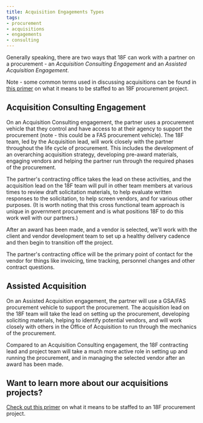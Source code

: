 ```yaml
---
title: Acquisition Engagements Types
tags:
- procurement
- acquisitions
- engagements
- consulting
---
```


Generally speaking, there are two ways that 18F can work with a partner on a procurement - an *Acquisition Consulting Engagement* and an *Assisted Acquisition Engagement*.

Note - some common terms used in discussing acquisitions can be found in [this primer]({{site.baseurl}}/working-on-an-acquisition-engagement/#some-common-terms-you-may-hear) on what it means to be staffed to an 18F procurement project.

## Acquisition Consulting Engagement

On an Acquisition Consulting engagement, the partner uses a procurement vehicle that they control and have access to at their agency to support the procurement (note - this could be a FAS procurement vehicle). The 18F team, led by the Acquisition lead, will work closely with the partner throughout the life cycle of procurement.  This includes the development of an overarching acquisition strategy, developing pre-award materials, engaging vendors and helping the partner run through the required phases of the procurement.

The partner's contracting office takes the lead on these activities, and the acquisition lead on the 18F team will pull in other team members at various times to review draft solicitation materials, to help evaluate written responses to the solicitation, to help screen vendors, and for various other purposes. (It is worth noting that this cross functional team approach is unique in government procurement and is what positions 18F to do this work well with our partners.)

After an award has been made, and a vendor is selected, we'll work with the client and vendor development team to set up a healthy delivery cadence and then begin to transition off the project.

The partner's contracting office will be the primary point of contact for the vendor for things like invoicing, time tracking, personnel changes and other contract questions.

## Assisted Acquisition

On an Assisted Acquisition engagement, the partner will use a GSA/FAS procurement vehicle to support the procurement. The acquisition lead on the 18F team will take the lead on setting up the procurement, developing soliciting materials, helping to identify potential vendors, and will work closely with others in the Office of Acquisition to run through the mechanics of the procurement.

Compared to an Acquisition Consulting engagement, the 18F contracting lead and project team will take a much more active role in setting up and running the procurement, and in managing the selected vendor after an award has been made.

## Want to learn more about our acquisitions projects?

[Check out this primer]({{site.baseurl}}/working-on-an-acquisition-engagement/) on what it means to be staffed to an 18F procurement project.
